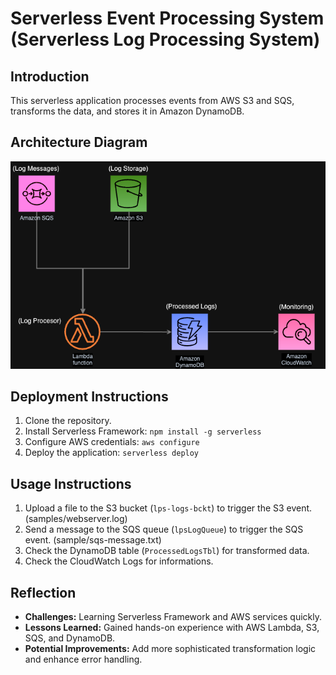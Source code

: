 # Serverless Event Processing System (Serverless Log Processing System)

## Introduction
This serverless application processes events from AWS S3 and SQS, transforms the data, and stores it in Amazon DynamoDB.

## Architecture Diagram
![Architecture Diagram](https://github.com/yasiru-hasaranjala/Serverless-Event-Processing-System/blob/main/Architecture-Diagram.png)

## Deployment Instructions
1. Clone the repository.
2. Install Serverless Framework: `npm install -g serverless`
3. Configure AWS credentials: `aws configure`
4. Deploy the application: `serverless deploy`

## Usage Instructions
1. Upload a file to the S3 bucket (`lps-logs-bckt`) to trigger the S3 event. (samples/webserver.log)
2. Send a message to the SQS queue (`lpsLogQueue`) to trigger the SQS event. (sample/sqs-message.txt)
3. Check the DynamoDB table (`ProcessedLogsTbl`) for transformed data.
4. Check the CloudWatch Logs for informations.

## Reflection
- **Challenges:** Learning Serverless Framework and AWS services quickly.
- **Lessons Learned:** Gained hands-on experience with AWS Lambda, S3, SQS, and DynamoDB.
- **Potential Improvements:** Add more sophisticated transformation logic and enhance error handling.

